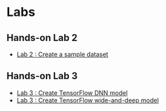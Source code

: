 # Labs

## Hands-on Lab 2

- [Lab 2 : Create a sample dataset](./Labs/2_sample.ipynb)

## Hands-on Lab 3

- [Lab 3 : Create TensorFlow DNN model](./Labs/3_tensorflow_dnn.ipynb)
- [Lab 3 : Create TensorFlow wide-and-deep model](./Labs/3_tensorflow_wd.ipynb)